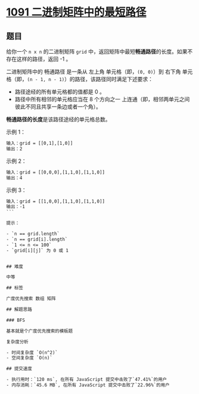 # [1091 二进制矩阵中的最短路径](https://leetcode-cn.com/problems/shortest-path-in-binary-matrix/)

## 题目

给你一个 `n x n` 的二进制矩阵 `grid` 中，返回矩阵中最短**畅通路径**的长度。如果不存在这样的路径，返回 -1 。

二进制矩阵中的 畅通路径 是一条从 左上角 单元格（即，`(0, 0)`）到 右下角 单元格（即，`(n - 1, n - 1)`）的路径，该路径同时满足下述要求：

- 路径途经的所有单元格都的值都是 0 。
- 路径中所有相邻的单元格应当在 8 个方向之一 上连通（即，相邻两单元之间彼此不同且共享一条边或者一个角）。

**畅通路径的长度**是该路径途经的单元格总数。

示例 1：

```txt
输入：grid = [[0,1],[1,0]]
输出：2
```

示例 2：

```txt
输入：grid = [[0,0,0],[1,1,0],[1,1,0]]
输出：4
```

示例 3：

```txt
输入：grid = [[1,0,0],[1,1,0],[1,1,0]]
输出：-1
``` 

提示：

- `n == grid.length`
- `n == grid[i].length`
- `1 <= n <= 100`
- `grid[i][j]` 为 0 或 1


## 难度

中等

## 标签

广度优先搜索 数组 矩阵

## 解题思路

### BFS

基本就是个广度优先搜索的模板题

复杂度分析

- 时间复杂度 `O(n^2)`
- 空间复杂度 `O(n)`

## 提交速度

- 执行用时：`120 ms`, 在所有 JavaScript 提交中击败了`47.41%`的用户
- 内存消耗：`45.6 MB`, 在所有 JavaScript 提交中击败了`22.96%`的用户
